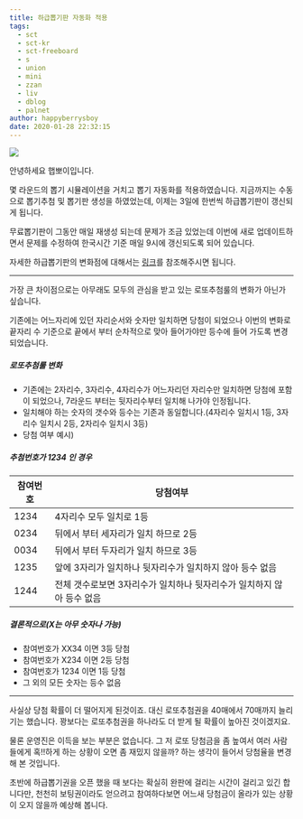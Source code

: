 ```yaml
---
title: 하급뽑기판 자동화 적용
tags:
  - sct
  - sct-kr
  - sct-freeboard
  - s
  - union
  - mini
  - zzan
  - liv
  - dblog
  - palnet
author: happyberrysboy
date: 2020-01-28 22:32:15
---
```


![](https://steemitimages.com/0x0/https://cdn.steemitimages.com/DQmeVyCnkva2SjkjT5mk9XPo2BJzbK7szFE1pDqqAHrSBsC/WHALE_TITLE_COLORED_LOW.jpg)

안녕하세요 햅뽀이입니다.

몇 라운드의 뽑기 시뮬레이션을 거치고 뽑기 자동화를 적용하였습니다.
지금까지는 수동으로 뽑기추첨 및 뽑기판 생성을 하였었는데,  이제는 3일에 한번씩 하급뽑기판이 갱신되게 됩니다.

무료뽑기판이 그동안 매일 재생성 되는데 문제가 조금 있었는데 이번에 새로 업데이트하면서 문제를 수정하여 한국시간 기준 매일 9시에 갱신되도록 되어 있습니다.

자세한 하급뽑기판의 변화점에 대해서는 [링크](https://www.steemcoinpan.com/sct/@sct/4h4sgq)를 참조해주시면 됩니다.

___

가장 큰 차이점으로는 아무래도 모두의 관심을 받고 있는 로또추첨룰의 변화가 아닌가 싶습니다.

기존에는 어느자리에 있던 자리순서와 숫자만 일치하면 당첨이 되었으나 이번의 변화로 끝자리 수 기준으로 끝에서 부터 순차적으로 맞아 들어가야만 등수에 들어 가도록 변경되었습니다.

##### 로또추첨룰 변화
- 기존에는 2자리수, 3자리수, 4자리수가 어느자리던 자리수만 일치하면 당첨에 포함이 되었으나, 7라운드 부터는 뒷자리수부터 일치해 나가야 인정됩니다.
- 일치해야 하는 숫자의 갯수와 등수는 기존과 동일합니다.(4자리수 일치시 1등, 3자리수 일치시 2등, 2자리수 일치시 3등)
- 당첨 여부 예시)
##### 추첨번호가 1234 인 경우
|참여번호|당첨여부|
|-|-|
|1234|4자리수 모두 일치로 1등|
|0234|뒤에서 부터 세자리가 일치 하므로 2등|
|0034|뒤에서 부터 두자리가 일치 하므로 3등|
|1235|앞에 3자리가 일치하나 뒷자리수가 일치하지 않아 등수 없음|
|1244|전체 갯수로보면 3자리수가 일치하나 뒷자리수가 일치하지 않아 등수 없음|

##### 결론적으로(X는 아무 숫자나 가능)
- 참여번호가 XX34 이면 3등 당첨
- 참여번호가 X234 이면 2등 당첨
- 참여번호가 1234 이면 1등 당첨
- 그 외의 모든 숫자는 등수 없음

___

사실상 당첨 확률이 더 떨어지게 된것이죠. 대신 로또추첨권을 40매에서 70매까지 늘리기는 했습니다. 꽝보다는 로또추첨권을 하나라도 더 받게 될 확률이 높아진 것이겠지요.

물론 운영진은 이득을 보는 부분은 없습니다. 그 저 로또 당첨금을 좀 높여서 여러 사람들에게 혹!!하게 하는 상황이 오면 좀 재밌지 않을까? 하는 생각이 들어서 당첨율을 변경해 본 것입니다. 

초반에 하급뽑기권을 오픈 했을 때 보다는 확실히 완판에 걸리는 시간이 걸리고 있긴 합니다만, 천천히 보팅권이라도 얻으려고 참여하다보면 어느새 당첨금이 올라가 있는 상황이 오지 않을까 예상해 봅니다.